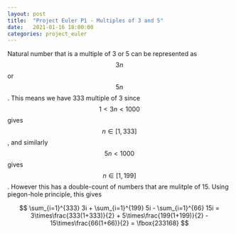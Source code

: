 ```yaml
---
layout: post
title:  "Project Euler P1 - Multiples of 3 and 5"
date:   2021-01-16 18:00:00
categories: project_euler
---
```


Natural number that is a multiple of 3 or 5 can be represented as $$3n$$ or $$5n$$ . This means we have 333 multiple of 3 since $$1 < 3n < 1000$$ gives $$n \in [1, 333]$$, and similarly $$5n < 1000$$ gives $$n \in [1, 199]$$ . However this has a double-count of numbers that are mulitple of 15. Using piegon-hole principle, this gives

$$
\sum_{i=1}^{333} 3i + \sum_{i=1}^{199} 5i - \sum_{i=1}^{66} 15i = 3\times\frac{333(1+333)}{2} + 5\times\frac{199(1+199)}{2} - 15\times\frac{66(1+66)}{2} = \fbox{233168}
$$


